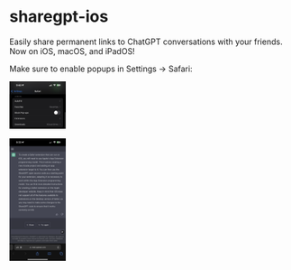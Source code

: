 # sharegpt-ios

Easily share permanent links to ChatGPT conversations with your friends. Now on iOS, macOS, and iPadOS!

Make sure to enable popups in Settings -> Safari:
<p float="left">
<img f src="./images/ios/popup_settings.jpeg" width="100" />
</p>

<p float="left">
  <img src="./images/ios/share_button.PNG" width="100" />
</p>
